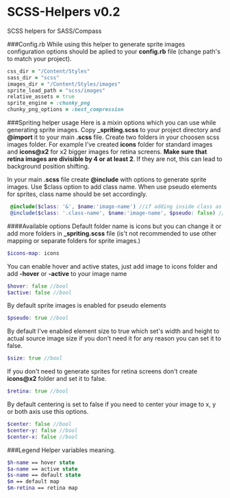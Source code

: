 SCSS-Helpers v0.2
=====================

SCSS helpers for SASS/Compass

###Config.rb
While using this helper to generate sprite images configuration options should be aplied to your **config.rb** file (change path's to match your project).
 ```ruby
 css_dir = "/Content/Styles"
 sass_dir = "scss"
 images_dir = "/Content/Styles/images"
 sprite_load_path = "scss/images"
 relative_assets = true
 sprite_engine = :chunky_png
 chunky_png_options = :best_compression
 ```

###Spriting helper usage
Here is a mixin options which you can use while generating sprite images.
Copy **_spriting.scss** to your project directory and **@import** it to your main **.scss** file.
Create two folders in your choosen scss images folder. For example I've created **icons** folder for standard images and **icons@x2** for x2 bigger images for retina screens.
**Make sure that retina images are divisible by 4 or at least 2**. If they are not, this can lead to background position shifting.

In your main **.scss** file create **@include** with options to generate sprite images.
Use $class option to add class name. When use pseudo elements for sprites, class name should be set accordingly.
 ```scss
  @include($class: '&', $name:'image-name') //if adding inside class as a module with $pseudo:true
  @include($class: '.class-name', $name:'image-name', $pseudo: false) //if adding as standalone class or selector within a module
 ```

####Available options
Default folder name is icons but you can change it or add more folders in **_spriting.scss** file (is't not recommended to use other mapping or separate folders for sprite images.)
 ```scss
 $icons-map: icons
 ```
You can enable hover and active states, just add image to icons folder and add **-hover** or **-active** to your image name
 ```scss
 $hover: false //bool
 $active: false //bool
 ```
By default sprite images is enabled for pseudo elements
 ```scss
 $pseudo: true //bool
 ```
By default I've enabled element size to true which set's width and height to actual source image size if you don't need it for any reason you can set it to false.
 ```scss
 $size: true //bool
 ```
If you don't need to generate sprites for retina screens don't create **icons@x2** folder and set it to false.
 ```scss
 $retina: true //bool
 ```
By default centering is set to false if you need to center your image to x, y or both axis use this options.
 ```scss
 $center: false //bool
 $center-y: false //bool
 $center-x: false //bool
 ```

###Legend
Helper variables meaning.
 ```scss
 $h-name == hover state
 $a-name == active state
 $s-name == default state
 $m == default map
 $m-retina == retina map
 ```
